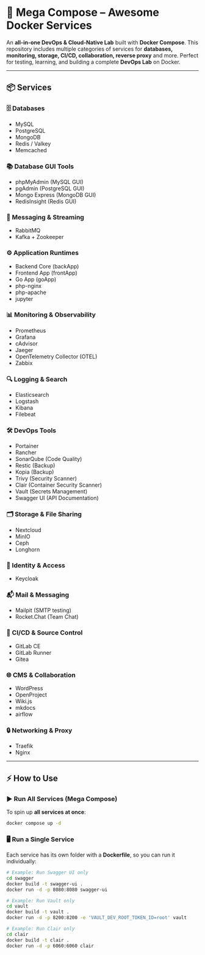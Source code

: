 # 🚀 Mega Compose – Awesome Docker Services

An **all-in-one DevOps & Cloud-Native Lab** built with **Docker Compose**.
This repository includes multiple categories of services for **databases, monitoring, storage, CI/CD, collaboration, reverse proxy** and more.
Perfect for testing, learning, and building a complete **DevOps Lab** on Docker.

---

## 📦 Services

### 🗄️ Databases

* MySQL
* PostgreSQL
* MongoDB
* Redis / Valkey
* Memcached

### 📚 Database GUI Tools

* phpMyAdmin (MySQL GUI)
* pgAdmin (PostgreSQL GUI)
* Mongo Express (MongoDB GUI)
* RedisInsight (Redis GUI)

### 🐇 Messaging & Streaming

* RabbitMQ
* Kafka + Zookeeper

### ⚙️ Application Runtimes

* Backend Core (backApp)
* Frontend App (frontApp)
* Go App (goApp)
* php-nginx
* php-apache
* jupyter

### 📊 Monitoring & Observability

* Prometheus
* Grafana
* cAdvisor
* Jaeger
* OpenTelemetry Collector (OTEL)
* Zabbix

### 🔍 Logging & Search

* Elasticsearch
* Logstash
* Kibana
* Filebeat

### 🛠️ DevOps Tools

* Portainer
* Rancher
* SonarQube (Code Quality)
* Restic (Backup)
* Kopia (Backup)
* Trivy (Security Scanner)
* Clair (Container Security Scanner)
* Vault (Secrets Management)
* Swagger UI (API Documentation)

### 🗂️ Storage & File Sharing

* Nextcloud
* MinIO
* Ceph
* Longhorn

### 🔑 Identity & Access

* Keycloak

### 📬 Mail & Messaging

* Mailpit (SMTP testing)
* Rocket.Chat (Team Chat)

### 🦾 CI/CD & Source Control

* GitLab CE
* GitLab Runner
* Gitea

### 🌐 CMS & Collaboration

* WordPress
* OpenProject
* Wiki.js
* mkdocs
* airflow

### 🔒 Networking & Proxy

* Traefik
* Nginx

---

## ⚡ How to Use

### ▶️ Run All Services (Mega Compose)

To spin up **all services at once**:

```bash
docker compose up -d
```

### 🖥️ Run a Single Service

Each service has its own folder with a **Dockerfile**, so you can run it individually:

```bash
# Example: Run Swagger UI only
cd swagger
docker build -t swagger-ui .
docker run -d -p 8080:8080 swagger-ui
```

```bash
# Example: Run Vault only
cd vault
docker build -t vault .
docker run -d -p 8200:8200 -e 'VAULT_DEV_ROOT_TOKEN_ID=root' vault
```

```bash
# Example: Run Clair only
cd clair
docker build -t clair .
docker run -d -p 6060:6060 clair
```
